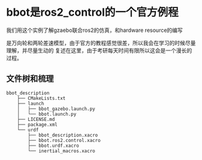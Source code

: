 # bbot是ros2_control的一个官方例程

我们用这个实例了解gzaebo联合ros2的仿真，和hardware resource的编写

是万向轮和两轮差速模型，由于官方的教程感觉很差，所以我会在学习的时候尽量理解，并尽量生动的
复述在这里，由于考研每天时间有限所以这会是一个漫长的过程。

## 文件树和梳理

```tree
bbot_description
    ├── CMakeLists.txt
    ├── launch
    │   ├── bbot_gazebo.launch.py
    │   └── bbot.launch.py
    ├── LICENSE.md
    ├── package.xml
    └── urdf
        ├── bbot_description.xacro
        ├── bbot.ros2.control.xacro
        ├── bbot.urdf.xacro
        └── inertial_macros.xacro
```
